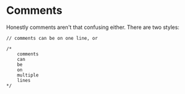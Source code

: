 # Comments

Honestly comments aren't that confusing either. There are two styles:

```
// comments can be on one line, or

/*
    comments
    can
    be
    on
    multiple
    lines
*/
```



